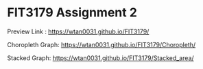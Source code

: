 # FIT3179 Assignment 2

Preview Link : https://wtan0031.github.io/FIT3179/

Choropleth Graph: https://wtan0031.github.io/FIT3179/Choropleth/

Stacked Graph: https://wtan0031.github.io/FIT3179/Stacked_area/
